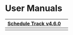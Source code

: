 # User Manuals

| [**Schedule Track v4.6.0**](schedule-track-v4.6.0/) |  |
| --- | --- |
|  |  |




